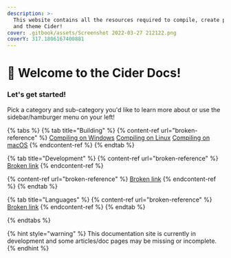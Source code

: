 ```yaml
---
description: >-
  This website contains all the resources required to compile, create plugins,
  and theme Cider!
cover: .gitbook/assets/Screenshot 2022-03-27 212122.png
coverY: 317.1806167400881
---
```


# 👋 Welcome to the Cider Docs!

### Let's get started!

Pick a category and sub-category you'd like to learn more about or use the sidebar/hamburger menu on your left!

{% tabs %}
{% tab title="Building" %}
{% content-ref url="broken-reference" %}
[Compiling on Windows](compilation/compiling-on-windows.md)
[Compiling on Linux](compilation/compiling-on-linux.md)
[Compiling on macOS](compilation/compiling-on-macos.md)
{% endcontent-ref %}
{% endtab %}

{% tab title="Development" %}
{% content-ref url="broken-reference" %}
[Broken link](broken-reference)
{% endcontent-ref %}

{% content-ref url="broken-reference" %}
[Broken link](broken-reference)
{% endcontent-ref %}
{% endtab %}

{% tab title="Languages" %}
{% content-ref url="broken-reference" %}
[Broken link](broken-reference)
{% endcontent-ref %}
{% endtab %}

{% endtabs %}

{% hint style="warning" %}
This documentation site is currently in development and some articles/doc pages may be missing or incomplete.
{% endhint %}
